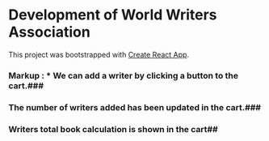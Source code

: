 # Development of World Writers Association

This project was bootstrapped with [Create React App](https://github.com/facebook/create-react-app).

###  Markup : * We can add a writer by clicking a button to the cart.###
### The number of writers added has been updated in the cart.###
### Writers total book calculation is shown in the cart##
